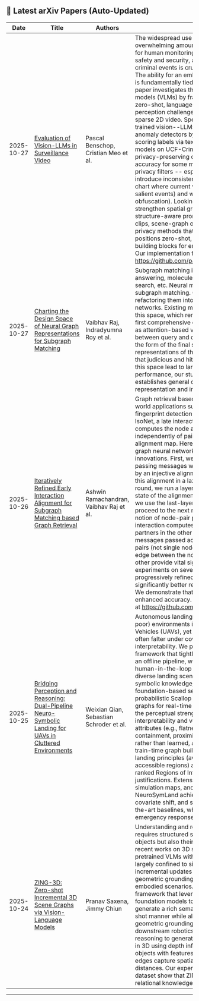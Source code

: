 ## 📰 Latest arXiv Papers (Auto-Updated)
<!-- LATEST_PAPERS_START -->


| Date       | Title                                      | Authors           | Abstract Summary          |
|------------|--------------------------------------------|-------------------|---------------------------|
| 2025-10-27 | [Evaluation of Vision-LLMs in Surveillance Video](http://arxiv.org/abs/2510.23190v1) | Pascal Benschop, Cristian Meo et al. | The widespread use of cameras in our society has created an overwhelming amount of video data, far exceeding the capacity for human monitoring. This presents a critical challenge for public safety and security, as the timely detection of anomalous or criminal events is crucial for effective response and prevention. The ability for an embodied agent to recognize unexpected events is fundamentally tied to its capacity for spatial reasoning. This paper investigates the spatial reasoning of vision-language models (VLMs) by framing anomalous action recognition as a zero-shot, language-grounded task, addressing the embodied perception challenge of interpreting dynamic 3D scenes from sparse 2D video. Specifically, we investigate whether small, pre-trained vision--LLMs can act as spatially-grounded, zero-shot anomaly detectors by converting video into text descriptions and scoring labels via textual entailment. We evaluate four open models on UCF-Crime and RWF-2000 under prompting and privacy-preserving conditions. Few-shot exemplars can improve accuracy for some models, but may increase false positives, and privacy filters -- especially full-body GAN transforms -- introduce inconsistencies that degrade accuracy. These results chart where current vision--LLMs succeed (simple, spatially salient events) and where they falter (noisy spatial cues, identity obfuscation). Looking forward, we outline concrete paths to strengthen spatial grounding without task-specific training: structure-aware prompts, lightweight spatial memory across clips, scene-graph or 3D-pose priors during description, and privacy methods that preserve action-relevant geometry. This positions zero-shot, language-grounded pipelines as adaptable building blocks for embodied, real-world video understanding. Our implementation for evaluating VLMs is publicly available at: https://github.com/pascalbenschopTU/VLLM_AnomalyRecognition |
| 2025-10-27 | [Charting the Design Space of Neural Graph Representations for Subgraph Matching](http://arxiv.org/abs/2510.22897v1) | Vaibhav Raj, Indradyumna Roy et al. | Subgraph matching is vital in knowledge graph (KG) question answering, molecule design, scene graph, code and circuit search, etc. Neural methods have shown promising results for subgraph matching. Our study of recent systems suggests refactoring them into a unified design space for graph matching networks. Existing methods occupy only a few isolated patches in this space, which remains largely uncharted. We undertake the first comprehensive exploration of this space, featuring such axes as attention-based vs. soft permutation-based interaction between query and corpus graphs, aligning nodes vs. edges, and the form of the final scoring network that integrates neural representations of the graphs. Our extensive experiments reveal that judicious and hitherto-unexplored combinations of choices in this space lead to large performance benefits. Beyond better performance, our study uncovers valuable insights and establishes general design principles for neural graph representation and interaction, which may be of wider interest. |
| 2025-10-26 | [Iteratively Refined Early Interaction Alignment for Subgraph Matching based Graph Retrieval](http://arxiv.org/abs/2510.22538v1) | Ashwin Ramachandran, Vaibhav Raj et al. | Graph retrieval based on subgraph isomorphism has several real-world applications such as scene graph retrieval, molecular fingerprint detection and circuit design. Roy et al. [35] proposed IsoNet, a late interaction model for subgraph matching, which first computes the node and edge embeddings of each graph independently of paired graph and then computes a trainable alignment map. Here, we present IsoNet++, an early interaction graph neural network (GNN), based on several technical innovations. First, we compute embeddings of all nodes by passing messages within and across the two input graphs, guided by an injective alignment between their nodes. Second, we update this alignment in a lazy fashion over multiple rounds. Within each round, we run a layerwise GNN from scratch, based on the current state of the alignment. After the completion of one round of GNN, we use the last-layer embeddings to update the alignments, and proceed to the next round. Third, IsoNet++ incorporates a novel notion of node-pair partner interaction. Traditional early interaction computes attention between a node and its potential partners in the other graph, the attention then controlling messages passed across graphs. In contrast, we consider node pairs (not single nodes) as potential partners. Existence of an edge between the nodes in one graph and non-existence in the other provide vital signals for refining the alignment. Our experiments on several datasets show that the alignments get progressively refined with successive rounds, resulting in significantly better retrieval performance than existing methods. We demonstrate that all three innovations contribute to the enhanced accuracy. Our code and datasets are publicly available at https://github.com/structlearning/isonetpp. |
| 2025-10-25 | [Bridging Perception and Reasoning: Dual-Pipeline Neuro-Symbolic Landing for UAVs in Cluttered Environments](http://arxiv.org/abs/2510.22204v1) | Weixian Qian, Sebastian Schroder et al. | Autonomous landing in unstructured (cluttered, uneven, and map-poor) environments is a core requirement for Unmanned Aerial Vehicles (UAVs), yet purely vision-based or deep learning models often falter under covariate shift and provide limited interpretability. We propose NeuroSymLand, a neuro-symbolic framework that tightly couples two complementary pipelines: (i) an offline pipeline, where Large Language Models (LLMs) and human-in-the-loop refinement synthesize Scallop code from diverse landing scenarios, distilling generalizable and verifiable symbolic knowledge; and (ii) an online pipeline, where a compact foundation-based semantic segmentation model generates probabilistic Scallop facts that are composed into semantic scene graphs for real-time deductive reasoning. This design combines the perceptual strengths of lightweight foundation models with the interpretability and verifiability of symbolic reasoning. Node attributes (e.g., flatness, area) and edge relations (adjacency, containment, proximity) are computed with geometric routines rather than learned, avoiding the data dependence and latency of train-time graph builders. The resulting Scallop program encodes landing principles (avoid water and obstacles; prefer large, flat, accessible regions) and yields calibrated safety scores with ranked Regions of Interest (ROIs) and human-readable justifications. Extensive evaluations across datasets, diverse simulation maps, and real UAV hardware show that NeuroSymLand achieves higher accuracy, stronger robustness to covariate shift, and superior efficiency compared with state-of-the-art baselines, while advancing UAV safety and reliability in emergency response, surveillance, and delivery missions. |
| 2025-10-24 | [ZING-3D: Zero-shot Incremental 3D Scene Graphs via Vision-Language Models](http://arxiv.org/abs/2510.21069v1) | Pranav Saxena, Jimmy Chiun | Understanding and reasoning about complex 3D environments requires structured scene representations that capture not only objects but also their semantic and spatial relationships. While recent works on 3D scene graph generation have leveraged pretrained VLMs without task-specific fine-tuning, they are largely confined to single-view settings, fail to support incremental updates as new observations arrive and lack explicit geometric grounding in 3D space, all of which are essential for embodied scenarios. In this paper, we propose, ZING-3D, a framework that leverages the vast knowledge of pretrained foundation models to enable open-vocabulary recognition and generate a rich semantic representation of the scene in a zero-shot manner while also enabling incremental updates and geometric grounding in 3D space, making it suitable for downstream robotics applications. Our approach leverages VLM reasoning to generate a rich 2D scene graph, which is grounded in 3D using depth information. Nodes represent open-vocabulary objects with features, 3D locations, and semantic context, while edges capture spatial and semantic relations with inter-object distances. Our experiments on scenes from the Replica and HM3D dataset show that ZING-3D is effective at capturing spatial and relational knowledge without the need of task-specific training. |

<!-- LATEST_PAPERS_END -->


<!-- HISTORICAL_PAPERS_START -->

<!-- HISTORICAL_PAPERS_END -->
---


